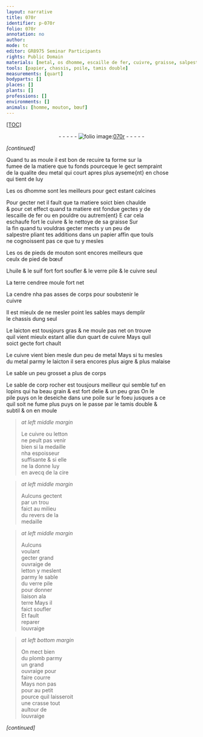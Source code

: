 ```yaml
---
layout: narrative
title: 070r
identifier: p-070r
folio: 070r
annotation: no
author:
mode: tc
editor: GR8975 Seminar Participants
rights: Public Domain
materials: [metal, os dhomme, escaille de fer, cuivre, graisse, salpestre, papier, os de pieds de mouton, pied de bœuf, huile, suif, verre pile, terre cendree, cendre, laicton, sable de corp rocher, tuf, letton, cire, terre, plomb, crasse]
tools: [papier, chassis, poile, tamis double]
measurements: [quart]
bodyparts: []
places: []
plants: []
professions: []
environments: []
animals: [homme, mouton, bœuf]
---
```


<p><a href="{{ site.baseurl }}/diplomatic/">[TOC]</a></p><div class="folio" align="center">- - - - - <a href="http://gallica.bnf.fr/ark:/12148/btv1b10500001g/f145.image" target="_blank"><img src="https://cu-mkp.github.io/2017-workshop-edition/assets/photo-icon.png" alt="folio image: " style="display:inline-block; margin-bottom:-3px;"/>070r</a> - - - - - </div>  
 
*[continued]*
  
Quand tu as moule il est bon de recuire ta forme sur la<br/> fumee de la matiere que tu fonds pourceque le gect sempraint<br/> de la qualite d<span class="del">e</span><span class="add">u</span> <span class="m">metal</span> qui court apres plus ayseme{nt} en chose<br/> qui tient de luy
 
Les <span class="m">os d<span class="al">homme</span></span> sont les meilleurs pour gect estant calcines
 
Pour gecter net il fault que ta matiere soict bien chaulde<br/> & pour cet effect quand ta matiere est fondue gectes y de<br/> l<span class="m">escaille de fer</span> ou en pouldre ou autrem{ent} <span class="del">E</span> car cela<br/> eschaufe fort le <span class="m">cuivre</span> & le nettoye de sa <span class="m">graisse</span> Sur<br/> la fin quand tu vouldras gecter mects y un peu de<br/> <span class="m">salpestre</span> pliant tes additions dans un <span class="tl"><span class="m">papier</span></span> affin que touls<br/> ne cognoissent pas ce que tu y mesles
 
Les <span class="m">os de pieds de <span class="al">mouton</span></span> sont encores meilleurs que<br/> ceulx de <span class="m">pied de <span class="al">bœuf</span></span>
 
L<span class="m">huile</span> & le <span class="m">suif</span> fort fort soufler & le <span class="m">verre pile</span> & le <span class="m">cuivre</span> seul
 
La <span class="m">terre cendree</span> moule fort net
 
La <span class="m">cendre</span> nha pas asses de corps pour soubstenir le<br/> <span class="m">cuivre</span>
 
Il est mieulx de ne mesler point les sables mays demplir<br/> le <span class="tl">chassis</span> dung seul
 
Le <span class="m">laicton</span> est tousjours gras & ne moule pas net on trouve<br/> quil vient mieulx estant allie dun <span class="ms">quart</span> de <span class="m">cuivre</span> Mays quil<br/> soict gecte fort chault
 
Le <span class="m">cuivre</span> vient bien mesle dun peu de <span class="m">metal</span> Mays si tu mesles<br/> du <span class="m">metal</span> parmy le <span class="m">laicton</span> il sera encores plus aigre & plus malaise
 
Le sable un peu grosset a plus de corps
 
Le <span class="m">sable de <span class="del">corp</span> rocher</span> est tousjours meilleur qui semble <span class="m">tuf</span> en<br/> lopins qui ha beau grain & est fort delie & un peu gras On le<br/> pile puys on le deseiche dans une <span class="tl">poile</span> sur le foeu jusques a ce<br/> quil <span class="del">soit</span> ne fume plus puys on le passe par le <span class="tl">tamis double</span> &<br/> subtil & on en moule 
 
> *at left middle margin*
> 
> 
>   Le <span class="m">cuivre</span> ou <span class="m">letton</span><br/> ne peult pas venir<br/> bien si la medaille<br/> nha espoisseur<br/> suffisante & si elle<br/> ne la donne luy<br/> en avecq de la <span class="m">cire</span>
 
> *at left middle margin*
> 
> 
>   Aulcuns gectent<br/> par un trou<br/> faict au milieu<br/> du revers de la<br/> medaille
 
> *at left middle margin*
> 
> 
>   Aulcuns<br/> voulant<br/> gecter grand<br/> ouvraige de<br/> <span class="m">letton</span> <span class="del">y</span> meslent<br/> parmy le sable<br/> du <span class="m">verre pile</span><br/> pour donner<br/> liaison ala<br/> <span class="m">terre</span> Mays il<br/> faict soufler<br/> Et fault<br/> reparer<br/> louvraige
 
> *at left bottom margin*
> 
> 
>   On mect bien<br/> du <span class="m">plomb</span> parmy<br/> un grand<br/> ouvraige pour<br/> faire courre<br/> Mays non <span class="del">pas<br/> pour</span> au petit<br/> pource quil laisseroit<br/> une <span class="m">crasse</span> tout<br/> aultour de<br/> louvraige
 
*[continued]*
 
